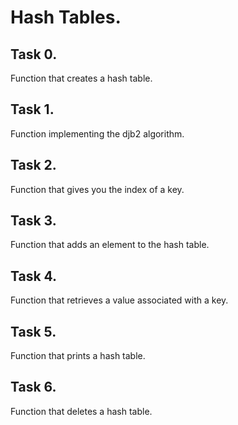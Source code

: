 # Hash Tables.

## Task 0.
Function that creates a hash table.

## Task 1.
Function implementing the djb2 algorithm.

## Task 2.
Function that gives you the index of a key.

## Task 3.
Function that adds an element to the hash table.

## Task 4.
Function that retrieves a value associated with a key.

## Task 5.
Function that prints a hash table.

## Task 6.
Function that deletes a hash table.
